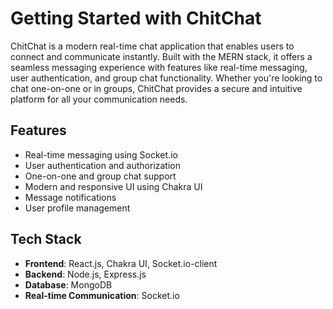 # Getting Started with ChitChat

ChitChat is a modern real-time chat application that enables users to connect and communicate instantly. Built with the MERN stack, it offers a seamless messaging experience with features like real-time messaging, user authentication, and group chat functionality. Whether you're looking to chat one-on-one or in groups, ChitChat provides a secure and intuitive platform for all your communication needs.

## Features

- Real-time messaging using Socket.io
- User authentication and authorization
- One-on-one and group chat support
- Modern and responsive UI using Chakra UI
- Message notifications
- User profile management

## Tech Stack

- **Frontend**: React.js, Chakra UI, Socket.io-client
- **Backend**: Node.js, Express.js
- **Database**: MongoDB
- **Real-time Communication**: Socket.io 